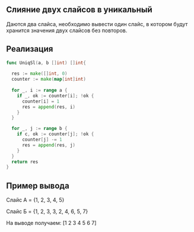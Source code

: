 ## Слияние двух слайсов в уникальный

Даются два слайса, необходимо вывести один слайс, в котором будут хранится значения двух слайсов без повторов.

## Реализация
```go
func UniqSl(a, b []int) []int{
  
  res := make([]int, 0)
  counter := make(map[int]int)
  
  for _, i := range a {
    if _, ok := counter[i]; !ok {
      counter[i] = 1
      res = append(res, i)
    }
  }

  for _, j := range b {
    if c, ok := counter[j]; !ok {
      counter[j] -= 1
      res = append(res, j)
    }
  }
  return res  
}
```
## Пример вывода
Слайс А = {1, 2, 3, 4, 5}

Слайс Б = {1, 2, 3, 3, 2, 4, 6, 5, 7}

На выводе получаем: [1 2 3 4 5 6 7]


